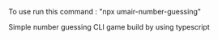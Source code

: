 To use run this command : "npx umair-number-guessing"

Simple number guessing CLI game build by using typescript
